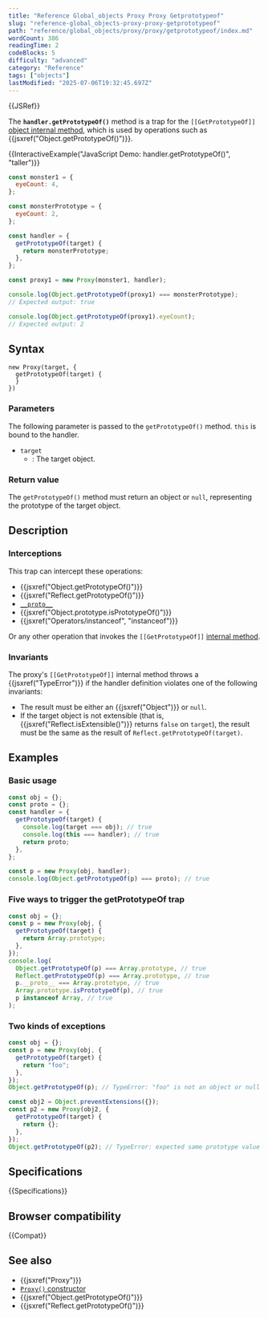 ```yaml
---
title: "Reference Global_objects Proxy Proxy Getprototypeof"
slug: "reference-global_objects-proxy-proxy-getprototypeof"
path: "reference/global_objects/proxy/proxy/getprototypeof/index.md"
wordCount: 386
readingTime: 2
codeBlocks: 5
difficulty: "advanced"
category: "Reference"
tags: ["objects"]
lastModified: "2025-07-06T19:32:45.697Z"
---
```



{{JSRef}}

The **`handler.getPrototypeOf()`** method is a trap for the `[[GetPrototypeOf]]` [object internal method](/en-US/docs/Web/JavaScript/Reference/Global_Objects/Proxy#object_internal_methods), which is used by operations such as {{jsxref("Object.getPrototypeOf()")}}.

{{InteractiveExample("JavaScript Demo: handler.getPrototypeOf()", "taller")}}

```js interactive-example
const monster1 = {
  eyeCount: 4,
};

const monsterPrototype = {
  eyeCount: 2,
};

const handler = {
  getPrototypeOf(target) {
    return monsterPrototype;
  },
};

const proxy1 = new Proxy(monster1, handler);

console.log(Object.getPrototypeOf(proxy1) === monsterPrototype);
// Expected output: true

console.log(Object.getPrototypeOf(proxy1).eyeCount);
// Expected output: 2
```

## Syntax

```js-nolint
new Proxy(target, {
  getPrototypeOf(target) {
  }
})
```

### Parameters

The following parameter is passed to the `getPrototypeOf()` method. `this` is bound to the handler.

- `target`
  - : The target object.

### Return value

The `getPrototypeOf()` method must return an object or `null`, representing the prototype of the target object.

## Description

### Interceptions

This trap can intercept these operations:

- {{jsxref("Object.getPrototypeOf()")}}
- {{jsxref("Reflect.getPrototypeOf()")}}
- [`__proto__`](/en-US/docs/Web/JavaScript/Reference/Global_Objects/Object/proto)
- {{jsxref("Object.prototype.isPrototypeOf()")}}
- {{jsxref("Operators/instanceof", "instanceof")}}

Or any other operation that invokes the `[[GetPrototypeOf]]` [internal method](/en-US/docs/Web/JavaScript/Reference/Global_Objects/Proxy#object_internal_methods).

### Invariants

The proxy's `[[GetPrototypeOf]]` internal method throws a {{jsxref("TypeError")}} if the handler definition violates one of the following invariants:

- The result must be either an {{jsxref("Object")}} or `null`.
- If the target object is not extensible (that is, {{jsxref("Reflect.isExtensible()")}} returns `false` on `target`), the result must be the same as the result of `Reflect.getPrototypeOf(target)`.

## Examples

### Basic usage

```js
const obj = {};
const proto = {};
const handler = {
  getPrototypeOf(target) {
    console.log(target === obj); // true
    console.log(this === handler); // true
    return proto;
  },
};

const p = new Proxy(obj, handler);
console.log(Object.getPrototypeOf(p) === proto); // true
```

### Five ways to trigger the getPrototypeOf trap

```js
const obj = {};
const p = new Proxy(obj, {
  getPrototypeOf(target) {
    return Array.prototype;
  },
});
console.log(
  Object.getPrototypeOf(p) === Array.prototype, // true
  Reflect.getPrototypeOf(p) === Array.prototype, // true
  p.__proto__ === Array.prototype, // true
  Array.prototype.isPrototypeOf(p), // true
  p instanceof Array, // true
);
```

### Two kinds of exceptions

```js example-bad
const obj = {};
const p = new Proxy(obj, {
  getPrototypeOf(target) {
    return "foo";
  },
});
Object.getPrototypeOf(p); // TypeError: "foo" is not an object or null

const obj2 = Object.preventExtensions({});
const p2 = new Proxy(obj2, {
  getPrototypeOf(target) {
    return {};
  },
});
Object.getPrototypeOf(p2); // TypeError: expected same prototype value
```

## Specifications

{{Specifications}}

## Browser compatibility

{{Compat}}

## See also

- {{jsxref("Proxy")}}
- [`Proxy()` constructor](/en-US/docs/Web/JavaScript/Reference/Global_Objects/Proxy/Proxy)
- {{jsxref("Object.getPrototypeOf()")}}
- {{jsxref("Reflect.getPrototypeOf()")}}
